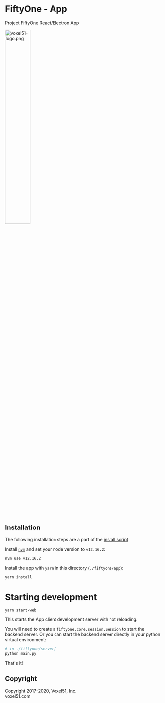 # FiftyOne - App

Project FiftyOne React/Electron App

<img src="https://user-images.githubusercontent.com/3719547/74191434-8fe4f500-4c21-11ea-8d73-555edfce0854.png" alt="voxel51-logo.png" width="40%"/>

## Installation

The following installation steps are a part of the
[install script](../install.bash)

Install [`nvm`](https://github.com/nvm-sh/nvm) and set your node version to
`v12.16.2`:

```sh
nvm use v12.16.2
```

Install the app with `yarn` in this directory (`./fiftyone/app`):

```sh
yarn install
```

# Starting development

```sh
yarn start-web
```

This starts the App client development server with hot reloading.

You will need to create a `fiftyone.core.session.Session` to start the backend
server. Or you can start the backend server directly in your python virtual
environment:

```sh
# in ./fiftyone/server/
python main.py
```

That's it!

## Copyright

Copyright 2017-2020, Voxel51, Inc.<br> voxel51.com
